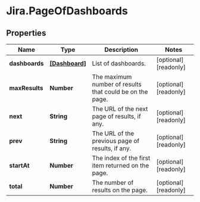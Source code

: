 # Jira.PageOfDashboards

## Properties

Name | Type | Description | Notes
------------ | ------------- | ------------- | -------------
**dashboards** | [**[Dashboard]**](Dashboard.md) | List of dashboards. | [optional] [readonly] 
**maxResults** | **Number** | The maximum number of results that could be on the page. | [optional] [readonly] 
**next** | **String** | The URL of the next page of results, if any. | [optional] [readonly] 
**prev** | **String** | The URL of the previous page of results, if any. | [optional] [readonly] 
**startAt** | **Number** | The index of the first item returned on the page. | [optional] [readonly] 
**total** | **Number** | The number of results on the page. | [optional] [readonly] 


